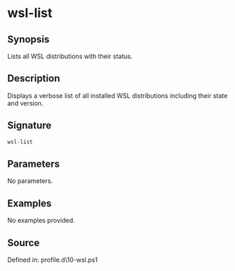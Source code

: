 # wsl-list

## Synopsis

Lists all WSL distributions with their status.

## Description

Displays a verbose list of all installed WSL distributions including their state and version.

## Signature

```powershell
wsl-list
```

## Parameters

No parameters.

## Examples

No examples provided.

## Source

Defined in: profile.d\10-wsl.ps1
